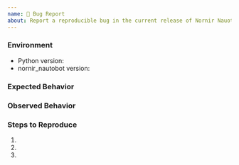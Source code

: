 ```yaml
---
name: 🐛 Bug Report
about: Report a reproducible bug in the current release of Nornir Nauotbot
---
```


### Environment
* Python version:  <!-- Example: 3.11.2 -->
* nornir_nautobot version:  <!-- Example: 3.3.0 -->

<!-- What did you expect to happen? -->
### Expected Behavior


<!-- What happened instead? -->
### Observed Behavior

<!--
    Describe in detail the exact steps that someone else can take to reproduce
    this bug using the current release.
-->
### Steps to Reproduce
1.
2.
3.